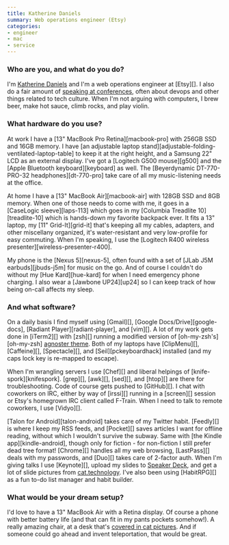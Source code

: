 ```yaml
---
title: Katherine Daniels
summary: Web operations engineer (Etsy)
categories:
- engineer
- mac
- service
---
```


### Who are you, and what do you do?

I'm [Katherine Daniels](http://twitter.com/beerops/ "Katherine's Twitter account.") and I'm a web operations engineer at [Etsy][]. I also do a fair amount of [speaking at conferences](http://beero.ps/speaking/ "Katherine's talks."), often about devops and other things related to tech culture. When I'm not arguing with computers, I brew beer, make hot sauce, climb rocks, and play violin.

### What hardware do you use?

At work I have a [13" MacBook Pro Retina][macbook-pro] with 256GB SSD and 16GB memory. I have [an adjustable laptop stand][adjustable-folding-ventilated-laptop-table] to keep it at the right height, and a Samsung 22" LCD as an external display. I've got a [Logitech G500 mouse][g500] and the [Apple Bluetooth keyboard][keyboard] as well. The [Beyerdynamic DT-770-PRO-32 headphones][dt-770-pro] take care of all my music-listening needs at the office.

At home I have a [13" MacBook Air][macbook-air] with 128GB SSD and 8GB memory. When one of those needs to come with me, it goes in a [CaseLogic sleeve][laps-113] which goes in my [Columbia Treadlite 10][treadlite-10] which is hands-down my favorite backpack ever. It fits a 13" laptop, my [11" Grid-It][grid-it] that's keeping all my cables, adapters, and other miscellany organized, it's water-resistant and very low-profile for easy commuting. When I'm speaking, I use the [Logitech R400 wireless presenter][wireless-presenter-r400].

My phone is the [Nexus 5][nexus-5], often found with a set of [JLab J5M earbuds][jbuds-j5m] for music on the go. And of course I couldn't do without my [Hue Kard][hue-kard] for when I need emergency phone charging. I also wear a [Jawbone UP24][up24] so I can keep track of how being on-call affects my sleep. 

### And what software?

On a daily basis I find myself using [Gmail][], [Google Docs/Drive][google-docs], [Radiant Player][radiant-player], and [vim][]. A lot of my work gets done in [iTerm2][] with [zsh][] running a modified version of [oh-my-zsh's][oh-my-zsh] [agnoster theme](https://github.com/robbyrussell/oh-my-zsh/blob/master/themes/agnoster.zsh-theme "The agnoster theme for zsh."). Both of my laptops have [ClipMenu][], [Caffeine][], [Spectacle][], and [Seil][pckeyboardhack] installed (and my caps lock key is re-mapped to escape).

When I'm wrangling servers I use [Chef][] and liberal helpings of [knife-spork][knifespork]. [grep][], [awk][], [sed][], and [htop][] are there for troubleshooting. Code of course gets pushed to [GitHub][]. I chat with coworkers on IRC, either by way of [irssi][] running in a [screen][] session or Etsy's homegrown IRC client called F-Train. When I need to talk to remote coworkers, I use [Vidyo][].

[Talon for Android][talon-android] takes care of my Twitter habit. [Feedly][] is where I keep my RSS feeds, and [Pocket][] saves articles I want for offline reading, without which I wouldn't survive the subway. Same with [the Kindle app][kindle-android], though only for fiction - for non-fiction I still prefer dead tree format! [Chrome][] handles all my web browsing, [LastPass][] deals with my passwords, and [Duo][] takes care of 2-factor auth. When I'm giving talks I use [Keynote][], upload my slides to [Speaker Deck](https://speakerdeck.com/kdaniels/ "Katherine's slides."), and get a lot of slide pictures from [cat.technology](http://cat.technology/ "A weblog with photos of cats and technology."). I've also been using [HabitRPG][] as a fun to-do list manager and habit builder.

### What would be your dream setup?

I'd love to have a 13" MacBook Air with a Retina display. Of course a phone with better battery life (and that can fit in my pants pockets somehow!). A really amazing chair, at a desk that's [covered in cat pictures](https://twitter.com/beerops/status/504321851154509825 "A picture of Katherine's desk and laptop covered in cat photos."). And if someone could go ahead and invent teleportation, that would be great.